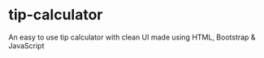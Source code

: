 # tip-calculator
An easy to use tip calculator with clean UI made using HTML, Bootstrap &amp; JavaScript
